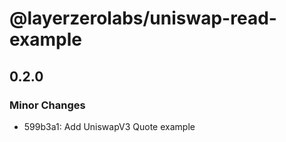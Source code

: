 # @layerzerolabs/uniswap-read-example

## 0.2.0

### Minor Changes

- 599b3a1: Add UniswapV3 Quote example
